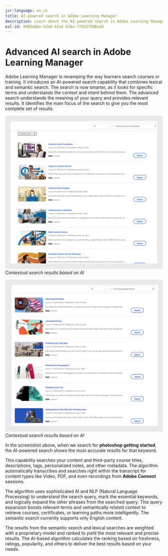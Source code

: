 ```yaml
---
jcr-language: en_us
title: AI-powered search in Adobe Learning Manager
description: Learn about the AI-powered search in Adobe Learning Manager
exl-id: 9982a8be-b2e6-42a4-836a-7f9337588ae8
---
```

# Advanced AI search in Adobe Learning Manager 

Adobe Learning Manager is revamping the way learners search courses or training. It introduces an AI-powered search capability that combines lexical and semantic search. The search is now smarter, as it looks for specific terms and understands the context and intent behind them. The advanced search understands the meaning of your query and provides relevant results. It identifies the main focus of the search to give you the most complete set of results.

![](assets/search-1.png) 
_Contextual search results based on AI_

![](assets/search-2.png)
_Contextual search results based on AI_

In the screenshot above, when we search for **photoshop getting started**, the AI-powered search shows the most accurate results for that keyword.

This capability searches your content and third-party course titles, descriptions, tags, personalized notes, and other metadata. The algorithm automatically transcribes and searches right within the transcript for content types like Video, PDF, and even recordings from **Adobe Connect** sessions. 

The algorithm uses sophisticated AI and NLP (Natural Language Processing) to understand the search query, mark the essential keywords, and logically expand the other phrases from the searched query. This query expansion boosts relevant terms and semantically related context to retrieve courses, certificates, or learning paths more intelligently. The semantic search currently supports only English content.   

The results from the semantic search and lexical searches are weighted with a proprietary model and ranked to yield the most relevant and precise results. The AI-based algorithm calculates the ranking based on freshness, ratings, popularity, and others to deliver the best results based on your needs.
